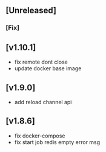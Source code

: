 ## [Unreleased]


### [Fix]


## [v1.10.1]

- fix remote dont close
- update docker base image



## [v1.9.0]

- add reload channel api

## [v1.8.6]

- fix docker-compose
- fix start job redis empty error msg

